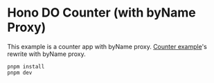 # Hono DO Counter (with byName Proxy)

This example is a counter app with byName proxy.
[Counter example](../counter)'s rewrite with byName proxy.

```
pnpm install
pnpm dev
```
